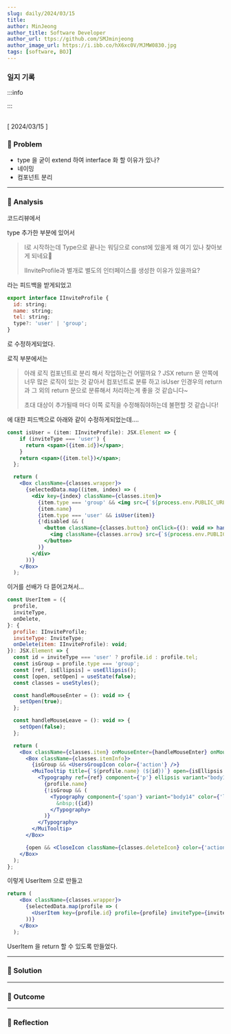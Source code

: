 ```yaml
---
slug: daily/2024/03/15
title: 
author: MinJeong
author_title: Software Developer
author_url: ttps://github.com/SMJminjeong
author_image_url: https://i.ibb.co/hX6xc0V/MJMW0830.jpg
tags: [software, BOJ]
---
```


### 일지 기록

:::info

:::

<br/>
[ 2024/03/15 ]

### 🧐 Problem

- type 을 굳이 extend 하여 interface 화 할 이유가 있나?
- 네이밍
- 컴포넌트 분리

---

### 👀 Analysis

코드리뷰에서

type 추가한 부분에 있어서

> I로 시작하는데 Type으로 끝나는 워딩으로 const에 있을게 왜 여기 있나 찾아보게 되네요🐣
>
>
> IInviteProfile과 별개로 별도의 인터페이스를 생성한 이유가 있을까요?
>

라는 피드백을 받게되었고

```jsx
export interface IInviteProfile {
  id: string;
  name: string;
  tel: string;
  type?: 'user' | 'group';
}
```

로 수정하게되었다.

로직 부분에서는

> 아래 로직 컴포넌트로 분리 해서 작업하는건 어떨까요 ?
JSX return 문 안쪽에 너무 많은 로직이 있는 것 같아서
컴포넌트로 분류 하고 isUser 인경우의 return 과 그 외의 return 문으로 분류해서 처리하는게 좋을 것 같습니다~
>
>
> 초대 대상이 추가될때 마다 이쪽 로직을 수정해줘야하는데 불편할 것 같습니다!
>

에 대한 피드백으로 아래와 같이 수정하게되었는데….

```jsx
const isUser = (item: IInviteProfile): JSX.Element => {
    if (inviteType === 'user') {
      return <span>({item.id})</span>;
    }
    return <span>({item.tel})</span>;
  };

  return (
    <Box className={classes.wrapper}>
      {selectedData.map((item, index) => (
        <div key={index} className={classes.item}>
          {item.type === 'group' && <img src={`${process.env.PUBLIC_URL}/images/icon_group.png`} alt="icon_group" />}
          {item.name}
          {item.type === 'user' && isUser(item)}
          {!disabled && (
            <button className={classes.button} onClick={(): void => handleClick(item)}>
              <img className={classes.arrow} src={`${process.env.PUBLIC_URL}/images/no_img2.gif`} alt="no-image" />
            </button>
          )}
        </div>
      ))}
    </Box>
  );
```

이거를 선배가 다 뜯어고쳐서…

```jsx
const UserItem = ({
  profile,
  inviteType,
  onDelete,
}: {
  profile: IInviteProfile;
  inviteType: InviteType;
  onDelete(item: IInviteProfile): void;
}): JSX.Element => {
  const id = inviteType === 'user' ? profile.id : profile.tel;
  const isGroup = profile.type === 'group';
  const [ref, isEllipsis] = useEllipsis();
  const [open, setOpen] = useState(false);
  const classes = useStyles();

  const handleMouseEnter = (): void => {
    setOpen(true);
  };

  const handleMouseLeave = (): void => {
    setOpen(false);
  };

  return (
    <Box className={classes.item} onMouseEnter={handleMouseEnter} onMouseLeave={handleMouseLeave}>
      <Box className={classes.itemInfo}>
        {isGroup && <UsersGroupIcon color={'action'} />}
        <MuiTooltip title={`${profile.name} (${id})`} open={isEllipsis && open} classes={{ tooltip: classes.tooltip }}>
          <Typography ref={ref} component={'p'} ellipsis variant="body14" color={'secondary'}>
            {profile.name}
            {!isGroup && (
              <Typography component={'span'} variant="body14" color={'label'}>
                &nbsp;({id})
              </Typography>
            )}
          </Typography>
        </MuiTooltip>
      </Box>

      {open && <CloseIcon className={classes.deleteIcon} color={'action'} onClick={(): void => onDelete(profile)} />}
    </Box>
  );
};
```

이렇게 UserItem 으로 만들고

```jsx
return (
    <Box className={classes.wrapper}>
      {selectedData.map(profile => (
        <UserItem key={profile.id} profile={profile} inviteType={inviteType} onDelete={handleDelete} />
      ))}
    </Box>
  );
```

UserItem 을 return 할 수 있도록 만들었다.

---

### 🌈 Solution

---

### 🎯 Outcome


---

### 👼 Reflection
